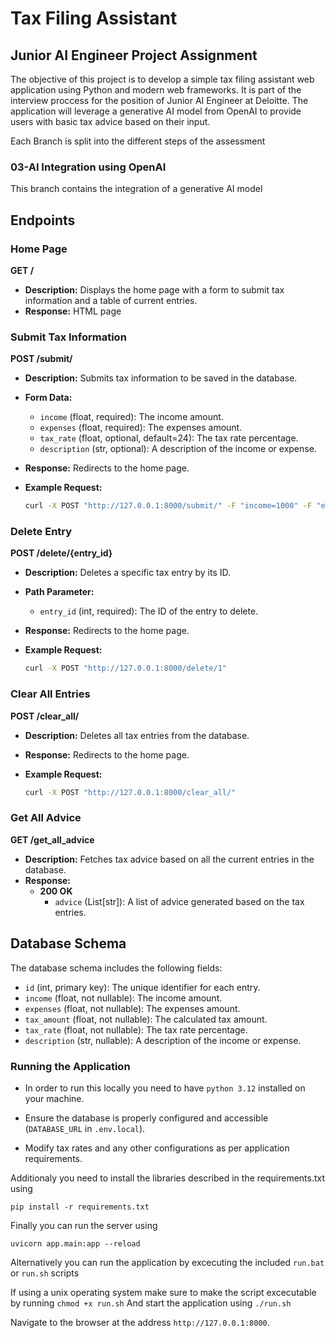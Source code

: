 # Tax Filing Assistant


## Junior AI Engineer Project Assignment

The objective of this project is to develop a simple tax filing assistant web application
using Python and modern web frameworks. 
It is part of the interview proccess for the position of Junior AI Engineer at Deloitte.
The application will leverage a generative AI model from
OpenAI to provide users with basic tax advice based on their input.

Each Branch is split into the different steps of the assessment

### 03-AI Integration using OpenAI

This branch contains the integration of a generative AI model

## Endpoints


### Home Page


**GET /**

- **Description:** Displays the home page with a form to submit tax information and a table of current entries.
- **Response:** HTML page

### Submit Tax Information

**POST /submit/**

- **Description:** Submits tax information to be saved in the database.
- **Form Data:**
  - `income` (float, required): The income amount.
  - `expenses` (float, required): The expenses amount.
  - `tax_rate` (float, optional, default=24): The tax rate percentage.
  - `description` (str, optional): A description of the income or expense.
- **Response:** Redirects to the home page.
- **Example Request:**

    ```bash
    curl -X POST "http://127.0.0.1:8000/submit/" -F "income=1000" -F "expenses=500" -F "tax_rate=24" -F "description=Office Supplies"
    ```

### Delete Entry

**POST /delete/{entry_id}**

- **Description:** Deletes a specific tax entry by its ID.
- **Path Parameter:**
  - `entry_id` (int, required): The ID of the entry to delete.
- **Response:** Redirects to the home page.
- **Example Request:**

    ```bash
    curl -X POST "http://127.0.0.1:8000/delete/1"
    ```

### Clear All Entries

**POST /clear_all/**

- **Description:** Deletes all tax entries from the database.
- **Response:** Redirects to the home page.
- **Example Request:**

    ```bash
    curl -X POST "http://127.0.0.1:8000/clear_all/"
    ```

### Get All Advice

**GET /get_all_advice**

- **Description:** Fetches tax advice based on all the current entries in the database.
- **Response:**
  - **200 OK**
    - `advice` (List[str]): A list of advice generated based on the tax entries.

## Database Schema

The database schema includes the following fields:

- `id` (int, primary key): The unique identifier for each entry.
- `income` (float, not nullable): The income amount.
- `expenses` (float, not nullable): The expenses amount.
- `tax_amount` (float, not nullable): The calculated tax amount.
- `tax_rate` (float, not nullable): The tax rate percentage.
- `description` (str, nullable): A description of the income or expense.

### Running the Application

- In order to run this locally you need to have `python 3.12` installed on your machine.

- Ensure the database is properly configured and accessible (`DATABASE_URL` in `.env.local`).
- Modify tax rates and any other configurations as per application requirements.

Additionaly you need to install the libraries described in the requirements.txt using 
```
pip install -r requirements.txt
```

Finally you can run the server using 
```
uvicorn app.main:app --reload
```

Alternatively you can run the application by excecuting the included `run.bat` or `run.sh` scripts

If using a unix operating system make sure to make the script excecutable by running `chmod +x run.sh` And start the application using `./run.sh`

Navigate to the browser at the address `http://127.0.0.1:8000`.

